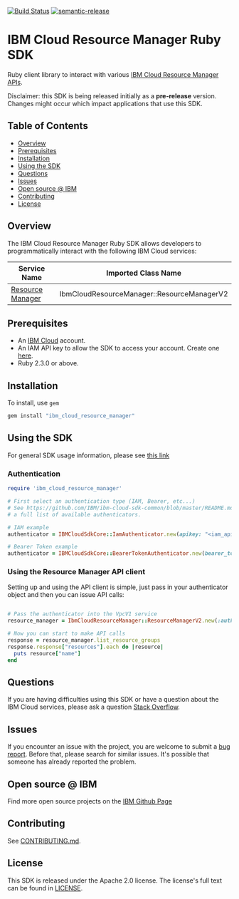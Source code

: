 [![Build Status](https://travis-ci.com/IBM/vpc-ruby-sdk.svg?token=eW5FVD71iyte6tTby8gr&branch=master)](https://travis.ibm.com/IBM/vpc-ruby-sdk)
[![semantic-release](https://img.shields.io/badge/%20%20%F0%9F%93%A6%F0%9F%9A%80-semantic--release-e10079.svg)](https://github.com/semantic-release/semantic-release)
# IBM Cloud Resource Manager Ruby SDK

Ruby client library to interact with various [IBM Cloud Resource Manager APIs](https://cloud.ibm.com/apidocs?category=compute).

Disclaimer: this SDK is being released initially as a **pre-release** version.
Changes might occur which impact applications that use this SDK.

## Table of Contents

<!--
  The TOC below is generated using the `markdown-toc` node package.

      https://github.com/jonschlinkert/markdown-toc

  You should regenerate the TOC after making changes to this file.

      npx markdown-toc -i README.md
  -->

<!-- toc -->

- [Overview](#overview)
- [Prerequisites](#prerequisites)
- [Installation](#installation)
- [Using the SDK](#using-the-sdk)
- [Questions](#questions)
- [Issues](#issues)
- [Open source @ IBM](#open-source--ibm)
- [Contributing](#contributing)
- [License](#license)

<!-- tocstop -->

## Overview

The IBM Cloud Resource Manager Ruby SDK allows developers to programmatically interact with the following
IBM Cloud services:

Service Name | Imported Class Name
--- | ---
[Resource Manager](https://cloud.ibm.com/apidocs/resource-controller/resource-manager) | IbmCloudResourceManager::ResourceManagerV2

## Prerequisites

[ibm-cloud-onboarding]: https://cloud.ibm.com/registration

* An [IBM Cloud][ibm-cloud-onboarding] account.
* An IAM API key to allow the SDK to access your account. Create one [here](https://cloud.ibm.com/iam/apikeys).
* Ruby 2.3.0 or above.

## Installation

To install, use `gem`

```bash
gem install "ibm_cloud_resource_manager"
```

## Using the SDK
For general SDK usage information, please see [this link](https://github.com/IBM/ibm-cloud-sdk-common/blob/master/README.md)

### Authentication

```ruby
require 'ibm_cloud_resource_manager'

# First select an authentication type (IAM, Bearer, etc...)
# See https://github.com/IBM/ibm-cloud-sdk-common/blob/master/README.md#authentication for
# a full list of available authenticators.

# IAM example
authenticator = IBMCloudSdkCore::IamAuthenticator.new(apikey: "<iam_apikey>")

# Bearer Token example
authenticator = IBMCloudSdkCore::BearerTokenAuthenticator.new(bearer_token: "<access_token>")
```

### Using the Resource Manager API client

Setting up and using the API client is simple, just pass in your authenticator object and then you can issue API calls:

```ruby

# Pass the authenticator into the VpcV1 service
resource_manager = IbmCloudResourceManager::ResourceManagerV2.new(:authenticator => authenticator)

# Now you can start to make API calls
response = resource_manager.list_resource_groups
response.response["resources"].each do |resource|
  puts resource["name"]
end
```

## Questions

If you are having difficulties using this SDK or have a question about the IBM Cloud services,
please ask a question
[Stack Overflow](http://stackoverflow.com/questions/ask?tags=ibm-cloud).

## Issues
If you encounter an issue with the project, you are welcome to submit a
[bug report](https://github.com/IBM/vpc-ruby-sdk/issues).
Before that, please search for similar issues. It's possible that someone has already reported the problem.

## Open source @ IBM
Find more open source projects on the [IBM Github Page](http://ibm.github.io/)

## Contributing
See [CONTRIBUTING.md](https://github.com/IBM/vpc-ruby-sdk/blob/master/CONTRIBUTING.md).

## License

This SDK is released under the Apache 2.0 license.
The license's full text can be found in [LICENSE](https://github.com/IBM/vpc-ruby-sdk/blob/master/LICENSE).
